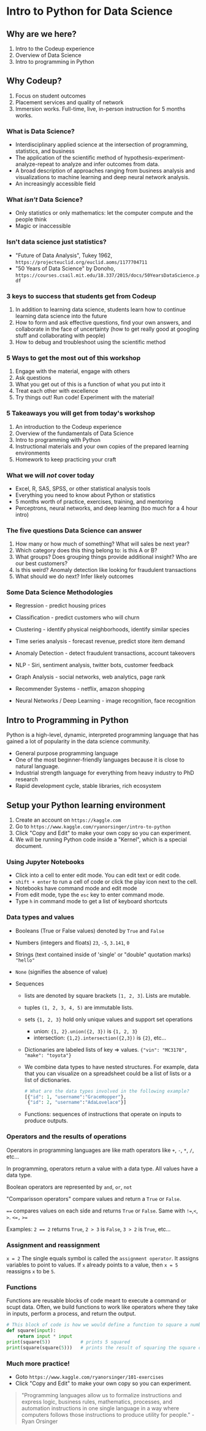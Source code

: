# Intro to Python for Data Science

## Why are we here?
1. Intro to the Codeup experience
2. Overview of Data Science
3. Intro to programming in Python

## Why Codeup?
1. Focus on student outcomes
2. Placement services and quality of network
3. Immersion works. Full-time, live, in-person instruction for 5 months works.

### What is Data Science?
- Interdisciplinary applied science at the intersection of programming, statistics, and business
- The application of the scientific method of hypothesis-experiment-analyze-repeat to analyze and infer outcomes from data. 
- A broad description of approaches ranging from business analysis and visualizations to machine learning and deep neural network analysis.
- An increasingly accessible field

### What *isn't* Data Science?
- Only statistics or only mathematics: let the computer compute and the people think
- Magic or inaccessible

### Isn't data science just statistics?
- "Future of Data Analysis", Tukey 1962, `https://projecteuclid.org/euclid.aoms/1177704711`
- "50 Years of Data Science" by Donoho, `https://courses.csail.mit.edu/18.337/2015/docs/50YearsDataScience.pdf`

### 3 keys to success that students get from Codeup
1. In addition to learning data science, students learn how to continue learning data science into the future
2. How to form and ask effective questions, find your own answers, and collaborate in the face of uncertainty (how to get really good at googling stuff and collaborating with people)
3. How to debug and troubleshoot using the scientific method

### 5 Ways to get the most out of this workshop
1. Engage with the material, engage with others
2. Ask questions
3. What you get out of this is a function of what you put into it
4. Treat each other with excellence
5. Try things out! Run code! Experiment with the material!

### 5 Takeaways you will get from today's workshop
1. An introduction to the Codeup experience
2. Overview of the fundamentals of Data Science
3. Intro to programming with Python
4. Instructional materials and your own copies of the prepared learning environments
5. Homework to keep practicing your craft

### What we will *not* cover today
- Excel, R, SAS, SPSS, or other statistical analysis tools
- Everything you need to know about Python or statistics
- 5 months worth of practice, exercises, training, and mentoring
- Perceptrons, neural networks, and deep learning (too much for a 4 hour intro)

### The five questions Data Science can answer

1. How many or how much of something? What will sales be next year?
2. Which category does this thing belong to: is this A or B?
3. What groups? Does grouping things provide additional insight? Who are our best customers?
4. Is this weird? Anomaly detection like looking for fraudulent transactions
5. What should we do next? Infer likely outcomes

### Some Data Science Methodologies

- Regression - predict housing prices

- Classification - predict customers who will churn

- Clustering - identify physical neighborhoods, identify similar species

- Time series analysis - forecast revenue, predict store item demand

- Anomaly Detection - detect fraudulent transactions, account takeovers 

- NLP - Siri, sentiment analysis, twitter bots, customer feedback

- Graph Analysis - social networks, web analytics, page rank

- Recommender Systems - netflix, amazon shopping

- Neural Networks / Deep Learning - image recognition, face recognition



## Intro to Programming in Python

Python is a high-level, dynamic, interpreted programming language that has gained a lot of popularity in the data science community.

- General purpose programming language
- One of the most beginner-friendly languages because it is close to natural language.
- Industrial strength language for everything from heavy industry to PhD research
- Rapid development cycle, stable libraries, rich ecosystem

## Setup your Python learning environment
1. Create an account on `https://kaggle.com`
2. Go to `https://www.kaggle.com/ryanorsinger/intro-to-python`
3. Click "Copy and Edit" to make your own copy so you can experiment.
4. We will be running Python code inside a "Kernel", which is a special document.

### Using Jupyter Notebooks

- Click into a cell to enter edit mode. You can edit text or edit code.
- `shift + enter` to run a cell of code or click the play icon next to the cell.
- Notebooks have command mode and edit mode
- From edit mode, type the `esc` key to enter command mode.
- Type `h` in command mode to get a list of keyboard shortcuts

### Data types and values

- Booleans (True or False values) denoted by `True` and `False`
- Numbers (integers and floats) `23`, `-5`, `3.141`, `0`
- Strings (text contained inside of 'single' or "double" quotation marks) `"hello"`
- `None` (signifies the absence of value)
- Sequences

    - lists are denoted by square brackets `[1, 2, 3]`. Lists are mutable.

    - tuples `(1, 2, 3, 4, 5)` are immutable lists.

    - sets `{1, 2, 3}` hold only unique values and support set operations

      - union: `{1, 2}.union({2, 3})` is `{1, 2, 3}`
      - intersection:  `{1,2}.intersection({2,3})` is `{2}`, etc...

    - Dictionaries are labeled lists of key => values. `{"vin": "MC3178", "make": "toyota"}`

    - We combine data types to have nested structures. For example, data that you can visualize on a spreadsheet could be a list of lists or a list of dictionaries. 

      ```python
      # What are the data types involved in the following example?
      [{"id": 1, "username":"GraceHopper"}, 
       {"id": 2, "username":"AdaLovelace"}]
      ```

    - Functions: sequences of instructions that operate on inputs to produce outputs.

### Operators and the results of operations 

Operators in programming languages are like math operators like `+`, `-`, `*`, `/`, etc...

In programming, operators return a value with a data type. All values have a data type.

Boolean operators are represented by `and`, `or`, `not`

"Comparisson operators" compare values and return a `True` or `False`.

`==` compares values on each side and returns `True` or `False`. Same with `!=`,`<`, `>`. `<=,` `>=`

Examples: `2 == 2` returns `True`, `2 > 3` is `False`, `3 > 2` is `True`, etc...

### Assignment and reassignment

`x = 2` The single equals symbol is called the `assignment operator`. It assigns variables to point to values. If `x` already points to a value, then `x = 5` reassigns `x`  to be `5`.

### Functions

Functions are reusable blocks of code meant to execute a command or scupt data. Often, we build functions to work like operators where they take in inputs, perform a process, and return the output.

```python
# This block of code is how we would define a function to square a number
def square(input):    
    return input * input
print(square(5))           # prints 5 squared
print(square(square(5)))   # prints the result of squaring the square of five.
```

### Much more practice!


- Goto `https://www.kaggle.com/ryanorsinger/101-exercises`
- Click "Copy and Edit" to make your own copy so you can experiment. 

> "Programming languages allow us to formalize instructions and express logic, business rules, mathematics, processes, and automation instructions in one single language in a way where computers follows those instructions to produce utility for people." - Ryan Orsinger